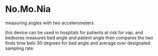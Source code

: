 No.Mo.Nia
=========

measuring angles with two accelerometers

this device can be used in hospitals for patients at risk for vap, and bedsores
measures bed angle and patient angle then compares the two
finds time belo 30 degrees for bed angle and average over designated sampling rate
